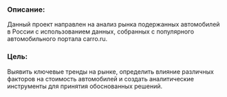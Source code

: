 <h3>Описание:</h3>

Данный проект направлен на анализ рынка подержанных автомобилей в России с использованием данных, собранных с популярного автомобильного портала carro.ru. 

<h3>Цель:</h3>

Выявить ключевые тренды на рынке, определить влияние различных факторов на стоимость автомобилей и создать аналитические инструменты для принятия обоснованных решений.